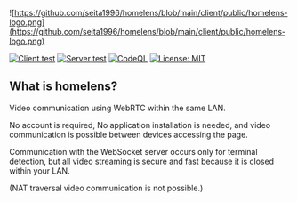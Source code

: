 ![https://github.com/seita1996/homelens/blob/main/client/public/homelens-logo.png](https://github.com/seita1996/homelens/blob/main/client/public/homelens-logo.png)

[![Client test](https://github.com/seita1996/homelens/actions/workflows/client-ci.yml/badge.svg)](https://github.com/seita1996/homelens/actions/workflows/client-ci.yml)
[![Server test](https://github.com/seita1996/homelens/actions/workflows/server-ci.yml/badge.svg)](https://github.com/seita1996/homelens/actions/workflows/server-ci.yml)
[![CodeQL](https://github.com/seita1996/homelens/actions/workflows/codeql-analysis.yml/badge.svg)](https://github.com/seita1996/homelens/actions/workflows/codeql-analysis.yml)
[![License: MIT](https://img.shields.io/badge/License-MIT-yellow.svg)](https://opensource.org/licenses/MIT)

## What is homelens?

Video communication using WebRTC within the same LAN.

No account is required, No application installation is needed, and video communication is possible between devices accessing the page.

Communication with the WebSocket server occurs only for terminal detection, but all video streaming is secure and fast because it is closed within your LAN.

(NAT traversal video communication is not possible.)
